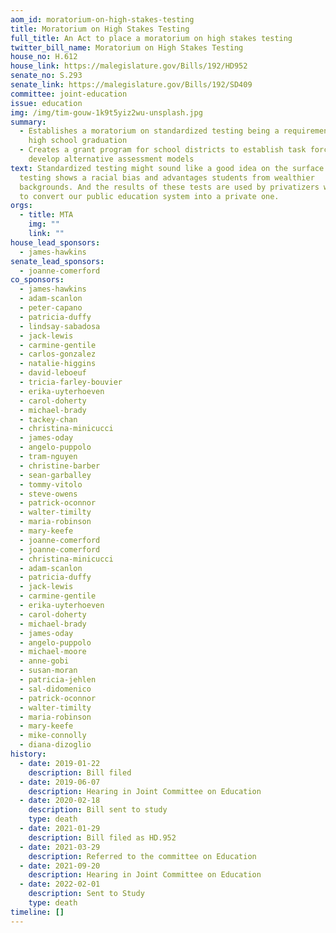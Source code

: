 ```yaml
---
aom_id: moratorium-on-high-stakes-testing
title: Moratorium on High Stakes Testing
full_title: An Act to place a moratorium on high stakes testing
twitter_bill_name: Moratorium on High Stakes Testing
house_no: H.612
house_link: https://malegislature.gov/Bills/192/HD952
senate_no: S.293
senate_link: https://malegislature.gov/Bills/192/SD409
committee: joint-education
issue: education
img: /img/tim-gouw-1k9t5yiz2wu-unsplash.jpg
summary:
  - Establishes a moratorium on standardized testing being a requirement for
    high school graduation
  - Creates a grant program for school districts to establish task forces to
    develop alternative assessment models
text: Standardized testing might sound like a good idea on the surface. But
  testing shows a racial bias and advantages students from wealthier
  backgrounds. And the results of these tests are used by privatizers who hope
  to convert our public education system into a private one.
orgs:
  - title: MTA
    img: ""
    link: ""
house_lead_sponsors:
  - james-hawkins
senate_lead_sponsors:
  - joanne-comerford
co_sponsors:
  - james-hawkins
  - adam-scanlon
  - peter-capano
  - patricia-duffy
  - lindsay-sabadosa
  - jack-lewis
  - carmine-gentile
  - carlos-gonzalez
  - natalie-higgins
  - david-leboeuf
  - tricia-farley-bouvier
  - erika-uyterhoeven
  - carol-doherty
  - michael-brady
  - tackey-chan
  - christina-minicucci
  - james-oday
  - angelo-puppolo
  - tram-nguyen
  - christine-barber
  - sean-garballey
  - tommy-vitolo
  - steve-owens
  - patrick-oconnor
  - walter-timilty
  - maria-robinson
  - mary-keefe
  - joanne-comerford
  - joanne-comerford
  - christina-minicucci
  - adam-scanlon
  - patricia-duffy
  - jack-lewis
  - carmine-gentile
  - erika-uyterhoeven
  - carol-doherty
  - michael-brady
  - james-oday
  - angelo-puppolo
  - michael-moore
  - anne-gobi
  - susan-moran
  - patricia-jehlen
  - sal-didomenico
  - patrick-oconnor
  - walter-timilty
  - maria-robinson
  - mary-keefe
  - mike-connolly
  - diana-dizoglio
history:
  - date: 2019-01-22
    description: Bill filed
  - date: 2019-06-07
    description: Hearing in Joint Committee on Education
  - date: 2020-02-18
    description: Bill sent to study
    type: death
  - date: 2021-01-29
    description: Bill filed as HD.952
  - date: 2021-03-29
    description: Referred to the committee on Education
  - date: 2021-09-20
    description: Hearing in Joint Committee on Education
  - date: 2022-02-01
    description: Sent to Study
    type: death
timeline: []
---
```

